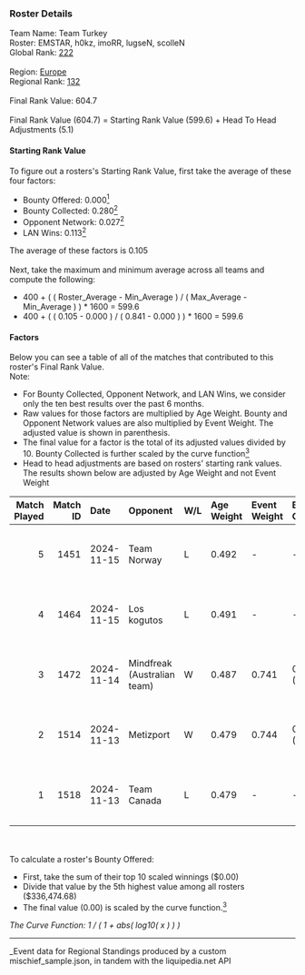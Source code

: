 ### Roster Details<br />
Team Name: Team Turkey<br />
Roster: EMSTAR, h0kz, imoRR, lugseN, scolleN<br />
Global Rank: [222](../../standings_global_2025_03_01.md)<br />
<br />
Region: [Europe]( ../../standings_europe_2025_03_01.md)<br />
Regional Rank: [132]( ../../standings_europe_2025_03_01.md)<br />
<br />
Final Rank Value:  604.7<br />
<br />
Final Rank Value (604.7) = Starting Rank Value (599.6) + Head To Head Adjustments (5.1)<br />

#### Starting Rank Value<br />
To figure out a rosters's Starting Rank Value, first take the average of these four factors:<br />
- Bounty Offered: 0.000[<sup>1</sup>](#table2)
- Bounty Collected: 0.280[<sup>2</sup>](#table1)
- Opponent Network: 0.027[<sup>2</sup>](#table1)
- LAN Wins: 0.113[<sup>2</sup>](#table1)

The average of these factors is 0.105<br />
<br />
Next, take the maximum and minimum average across all teams and compute the following:<br />
- 400 + ( ( Roster_Average - Min_Average ) / ( Max_Average - Min_Average ) ) * 1600 = 599.6
- 400 + ( ( 0.105 - 0.000 ) / ( 0.841 - 0.000 ) ) * 1600 = 599.6


#### Factors<br />
Below you can see a table of all of the matches that contributed to this roster's Final Rank Value.<br />
Note:<br />

- For Bounty Collected, Opponent Network, and LAN Wins, we consider only the ten best results over the past 6 months.
- Raw values for those factors are multiplied by Age Weight. Bounty and Opponent Network values are also multiplied by Event Weight. The adjusted value is shown in parenthesis.
- The final value for a factor is the total of its adjusted values divided by 10. Bounty Collected is further scaled by the curve function[<sup>3</sup>](#curveFunction)
- Head to head adjustments are based on rosters' starting rank values. The results shown below are adjusted by Age Weight and not Event Weight
<span id="table1"></span><br />


| Match Played | Match ID | Date       | Opponent                    | W/L | Age Weight | Event Weight | Bounty Collected | Opponent Network | LAN Wins  | H2H Adj. | Roster                               |
| -: | -: | :- | :- | :- | :- | :- | :- | :- | :- | -: | :- |
|            5 |     1451 | 2024-11-15 | Team Norway                 | L   | 0.492      | -            | -                | -                | -         |    -8.10 | EMSTAR, h0kz, imoRR, lugseN, scolleN |
|            4 |     1464 | 2024-11-15 | Los kogutos                 | L   | 0.491      | -            | -                | -                | -         |    -2.33 | EMSTAR, h0kz, imoRR, lugseN, scolleN |
|            3 |     1472 | 2024-11-14 | Mindfreak (Australian team) | W   | 0.487      | 0.741        | 0.002 (0.001)    | 0.092 (0.033)    | 1 (0.487) |     9.90 | EMSTAR, h0kz, imoRR, lugseN, scolleN |
|            2 |     1514 | 2024-11-13 | Metizport                   | W   | 0.479      | 0.744        | 0.074 (0.026)    | 0.654 (0.233)    | 1 (0.479) |    14.48 | EMSTAR, h0kz, imoRR, lugseN, scolleN |
|            1 |     1518 | 2024-11-13 | Team Canada                 | L   | 0.479      | -            | -                | -                | -         |    -8.86 | EMSTAR, h0kz, imoRR, lugseN, scolleN |

<br />
<span id="table2"></span><br />
To calculate a roster's Bounty Offered:<br />

- First, take the sum of their top 10 scaled winnings ($0.00)
- Divide that value by the 5th highest value among all rosters ($336,474.68)
- The final value (0.00) is scaled by the curve function.[<sup>3</sup>](#curveFunction)

<span id="curveFunction"></span>_The Curve Function: 1 / ( 1 + abs( log10( x ) ) )_<br />

---
_Event data for Regional Standings produced by a custom mischief_sample.json, in tandem with the liquipedia.net API<br />

